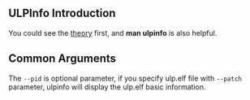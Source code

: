 
## ULPInfo Introduction

You could see the [theory](./THEORY.md) first, and **man ulpinfo** is also helpful.


## Common Arguments

The `--pid` is optional parameter, if you specify ulp.elf file with `--patch` parameter, ulpinfo will display the ulp.elf basic information.


